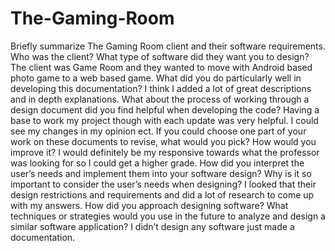 # The-Gaming-Room
Briefly summarize The Gaming Room client and their software requirements. Who was the client? What type of software did they want you to design?
The client was Game Room and they wanted to move with Android based photo game to a web based game. 
What did you do particularly well in developing this documentation?
I think I added a lot of great descriptions and in depth explanations. 
What about the process of working through a design document did you find helpful when developing the code?
Having a base to work my project though with each update was very helpful. I could see my changes in my opinion ect.
If you could choose one part of your work on these documents to revise, what would you pick? How would you improve it?
I would definitely be my responsive towards what the professor was looking for so I could get a higher grade. 
How did you interpret the user’s needs and implement them into your software design? Why is it so important to consider the user’s needs when designing?
I looked that their design restrictions and requirements and did a lot of research to come up with my answers. 
How did you approach designing software? What techniques or strategies would you use in the future to analyze and design a similar software application?
I didn’t design any software just made a documentation.
